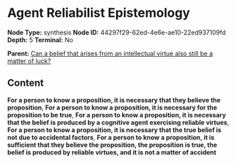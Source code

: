 # Agent Reliabilist Epistemology

**Node Type:** synthesis
**Node ID:** 44297f29-62ed-4e6e-ae10-22ed937109fd
**Depth:** 5
**Terminal:** No

**Parent:** [Can a belief that arises from an intellectual virtue also still be a matter of luck?](can-a-belief-that-arises-from-an-intellectual-virtue-also-still-be-a-matter-of-luck-antithesis-85738253-69a5-48f1-bd30-0945cbc31ae5.md)

## Content

**For a person to know a proposition, it is necessary that they believe the proposition**, **For a person to know a proposition, it is necessary for the proposition to be true**, **For a person to know a proposition, it is necessary that the belief is produced by a cognitive agent exercising reliable virtues**, **For a person to know a proposition, it is necessary that the true belief is not due to accidental factors**, **For a person to know a proposition, it is sufficient that they believe the proposition, the proposition is true, the belief is produced by reliable virtues, and it is not a matter of accident**
